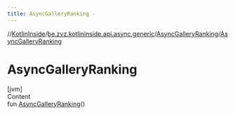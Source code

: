 ```yaml
---
title: AsyncGalleryRanking -
---
```

//[KotlinInside](../../index.md)/[be.zvz.kotlininside.api.async.generic](../index.md)/[AsyncGalleryRanking](index.md)/[AsyncGalleryRanking](-async-gallery-ranking.md)



# AsyncGalleryRanking  
[jvm]  
Content  
fun [AsyncGalleryRanking](-async-gallery-ranking.md)()  



